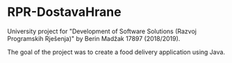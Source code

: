 # RPR-DostavaHrane

University project for "Development of Software Solutions (Razvoj Programskih Rješenja)" by Berin Madžak 17897 (2018/2019).

The goal of the project was to create a food delivery application using Java.
